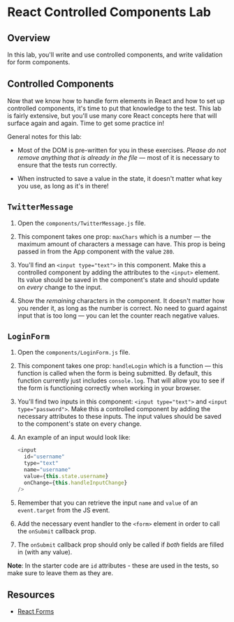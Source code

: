 # React Controlled Components Lab

## Overview

In this lab, you'll write and use controlled components, and write
validation for form components.

## Controlled Components

Now that we know how to handle form elements in React and how to set up
controlled components, it's time to put that knowledge to the test. This lab is
fairly extensive, but you'll use many core React concepts here that will surface
again and again. Time to get some practice in!

General notes for this lab:

* Most of the DOM is pre-written for you in these exercises. _Please do not remove
anything that is already in the file_ — most of it is necessary to ensure that
the tests run correctly.

* When instructed to save a value in the state, it doesn't matter what key you use, as long as it's in there!

## `TwitterMessage`



1. Open the `components/TwitterMessage.js` file.

2. This component takes one prop: `maxChars` which is a number — the maximum
amount of characters a message can have. This prop is being passed in from the
App component with the value `280`.

3. You'll find an `<input type="text">` in this component. Make this a
controlled component by adding the attributes to the `<input>` element. Its
value should be saved in the component's state and should update on _every_
change to the input.

4. Show the _remaining_ characters in the component. It doesn't matter how you
render it, as long as the number is correct. No need to guard against input that
is too long — you can let the counter reach negative values.

## `LoginForm`

1. Open the `components/LoginForm.js` file.

2. This component takes one prop: `handleLogin` which is a function — this function
is called when the form is being submitted. By default, this function
currently just includes `console.log`. That will allow you to see if the form is
functioning correctly when working in your browser.

3. You'll find two inputs in this component: `<input type="text">` and `<input
type="password">`. Make this a controlled component by adding the necessary
attributes to these inputs. The input values should be saved to the
component's state on every change.

4. An example of an input would look like:

   ```js
   <input
     id="username"
     type="text"
     name="username"
     value={this.state.username}
     onChange={this.handleInputChange}
   />
   ```

5. Remember that you can retrieve the input `name` and `value` of an
`event.target` from the JS event.

6. Add the necessary event handler to the `<form>` element in order to call the `onSubmit` callback prop.

7. The `onSubmit` callback prop should only be called if _both_ fields are
filled in (with any value).

**Note**: In the starter code are `id` attributes - these are used in the
tests, so make sure to leave them as they are.

## Resources

* [React Forms](https://facebook.github.io/react/docs/forms.html)
